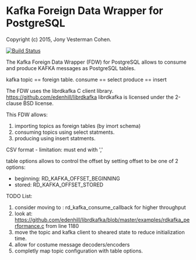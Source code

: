 # Kafka Foreign Data Wrapper for PostgreSQL
Copyright (c) 2015, Jony Vesterman Cohen.

[![Build Status](https://travis-ci.org/cohenjo/kafka_fdw.svg?branch=master)](https://travis-ci.org/cohenjo/kafka_fdw)

The Kafka Foreign Data Wrapper (FDW) for PostgreSQL allows to consume and produce KAFKA messages as PostgreSQL tables.

kafka topic == foreign table.
consume == select
produce == insert

The FDW uses the librdkafka C client library.
https://github.com/edenhill/librdkafka
librdkafka is licensed under the 2-clause BSD license.

This FDW allows:
1. importing topics as foreign tables (by imort schema)
2. consuming topics using select statments.
3. producing using insert statments.


CSV format - limitation: must end with ','

table options allows to control the offset by setting offset to be one of 2 options:
 - beginning: RD_KAFKA_OFFSET_BEGINNING
 - stored: RD_KAFKA_OFFSET_STORED


TODO List:
  1. consider moving to : rd_kafka_consume_callback for higher throughput
  2. look at: https://github.com/edenhill/librdkafka/blob/master/examples/rdkafka_performance.c from line 1180
  3. move the topic and kafka client to sheared state to reduce initialization time.
  4. allow for costume message decoders/encoders
  5. completly map topic configuration with table options.
